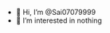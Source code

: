 - 👋 Hi, I’m @Sai07079999
- 👀 I’m interested in nothing

<!---
Sai07079999/Sai07079999 is a ✨ special ✨ repository because its `README.md` (this file) appears on your GitHub profile.
You can click the Preview link to take a look at your changes.
--->
